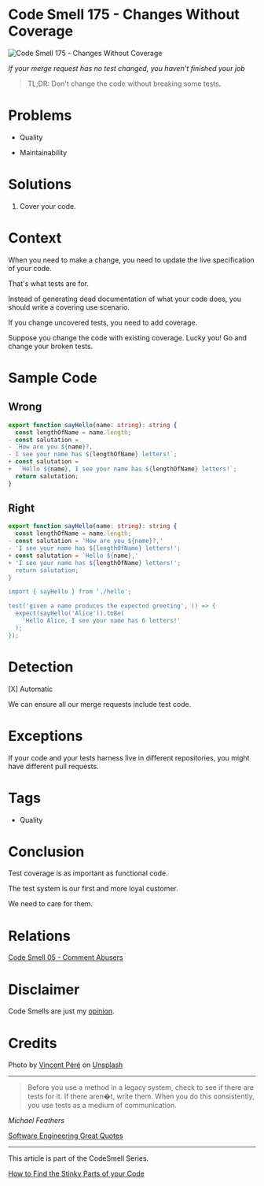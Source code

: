 # Code Smell 175 - Changes Without Coverage
            
![Code Smell 175 - Changes Without Coverage](Code%20Smell%20175%20-%20Changes%20Without%20Coverage.jpg)

*If your merge request has no test changed, you haven't finished your job*

> TL;DR: Don't change the code without breaking some tests.

# Problems

- Quality

- Maintainability

# Solutions

1. Cover your code.

# Context

When you need to make a change, you need to update the live specification of your code.

That's what tests are for.

Instead of generating dead documentation of what your code does, you should write a covering use scenario.

If you change uncovered tests, you need to add coverage.

Suppose you change the code with existing coverage. Lucky you! Go and change your broken tests.

# Sample Code

## Wrong

<!-- [Gist Url](https://gist.github.com/mcsee/51317c09b8994b6cb57e09e2059a5d9b) -->

```typescript
export function sayHello(name: string): string {
  const lengthOfName = name.length;
- const salutation =
- `How are you ${name}?, 
- I see your name has ${lengthOfName} letters!`;
+ const salutation = 
+  `Hello ${name}, I see your name has ${lengthOfName} letters!`;
  return salutation;
}
```

## Right

<!-- [Gist Url](https://gist.github.com/mcsee/7a5adcac0ead17d037924b6fd47888fb) -->

```typescript
export function sayHello(name: string): string {
  const lengthOfName = name.length;
- const salutation = 'How are you ${name}?,'
- 'I see your name has ${lengthOfName} letters!';
+ const salutation = `Hello ${name},'
+ 'I see your name has ${lengthOfName} letters!';
  return salutation;
}

import { sayHello } from './hello';

test('given a name produces the expected greeting', () => {
  expect(sayHello('Alice')).toBe(
    'Hello Alice, I see your name has 6 letters!'
  );
});
```

# Detection

[X] Automatic 

We can ensure all our merge requests include test code.

# Exceptions

If your code and your tests harness live in different repositories, you might have different pull requests.

# Tags

- Quality

# Conclusion

Test coverage is as important as functional code. 

The test system is our first and more loyal customer. 

We need to care for them.

# Relations

[Code Smell 05 - Comment Abusers](https://github.com/mcsee/Software-Design-Articles/tree/main/Articles/Code%20Smells/Code%20Smell%2005%20-%20Comment%20Abusers/readme.md)
 
# Disclaimer

Code Smells are just my [opinion](https://github.com/mcsee/Software-Design-Articles/tree/main/Articles/Blogging/I%20Wrote%20More%20than%2090%20Articles%20on%202021%20Here%20is%20What%20I%20Learned/readme.md).

# Credits

Photo by [Vincent Péré](https://unsplash.com/@vinzpr) on [Unsplash](https://unsplash.com/s/photos/umbrella)  

* * *

> Before you use a method in a legacy system, check to see if there are tests for it. If there aren�t, write them. When you do this consistently, you use tests as a medium of communication.

_Michael Feathers_

[Software Engineering Great Quotes](https://github.com/mcsee/Software-Design-Articles/tree/main/Articles/Quotes/Software%20Engineering%20Great%20Quotes/readme.md)

* * *

This article is part of the CodeSmell Series.

[How to Find the Stinky Parts of your Code](https://github.com/mcsee/Software-Design-Articles/tree/main/Articles/Code%20Smells/How%20to%20Find%20the%20Stinky%20parts%20of%20your%20Code/readme.md)